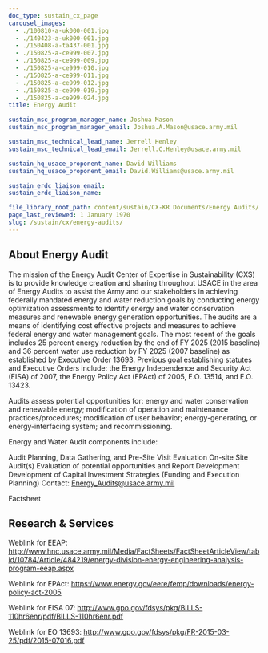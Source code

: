 ```yaml
---
doc_type: sustain_cx_page
carousel_images:
  - ./100810-a-uk000-001.jpg
  - ./140423-a-uk000-001.jpg
  - ./150408-a-ta437-001.jpg
  - ./150825-a-ce999-007.jpg
  - ./150825-a-ce999-009.jpg
  - ./150825-a-ce999-010.jpg
  - ./150825-a-ce999-011.jpg
  - ./150825-a-ce999-012.jpg
  - ./150825-a-ce999-019.jpg
  - ./150825-a-ce999-024.jpg
title: Energy Audit

sustain_msc_program_manager_name: Joshua Mason
sustain_msc_program_manager_email: Joshua.A.Mason@usace.army.mil

sustain_msc_technical_lead_name: Jerrell Henley
sustain_msc_technical_lead_email: Jerrell.C.Henley@usace.army.mil

sustain_hq_usace_proponent_name: David Williams
sustain_hq_usace_proponent_email: David.Williams@usace.army.mil

sustain_erdc_liaison_email:
sustain_erdc_liaison_name:

file_library_root_path: content/sustain/CX-KR Documents/Energy Audits/
page_last_reviewed: 1 January 1970
slug: /sustain/cx/energy-audits/
---
```


## About Energy Audit

The mission of the Energy Audit Center of Expertise in Sustainability (CXS) is to provide knowledge creation and sharing throughout USACE in the area of Energy Audits to assist the Army and our stakeholders in achieving federally mandated energy and water reduction goals by conducting energy optimization assessments to identify energy and water conservation measures and renewable energy generation opportunities. The audits are a means of identifying cost effective projects and measures to achieve federal energy and water management goals. The most recent of the goals includes 25 percent energy reduction by the end of FY 2025 (2015 baseline) and 36 percent water use reduction by FY 2025 (2007 baseline) as established by Executive Order 13693. Previous goal establishing statutes and Executive Orders include: the Energy Independence and Security Act (EISA) of 2007, the Energy Policy Act (EPAct) of 2005, E.O. 13514, and E.O. 13423.

Audits assess potential opportunities for: energy and water conservation and renewable energy; modification of operation and maintenance practices/procedures; modification of user behavior; energy-generating, or energy-interfacing system; and recommissioning.

Energy and Water Audit components include:

Audit Planning, Data Gathering, and Pre-Site Visit Evaluation
On-site Site Audit(s)
Evaluation of potential opportunities and Report Development
Development of Capital Investment Strategies (Funding and Execution Planning)
Contact: Energy_Audits@usace.army.mil

Factsheet

## Research & Services

Weblink for EEAP: http://www.hnc.usace.army.mil/Media/FactSheets/FactSheetArticleView/tabid/10784/Article/484219/energy-division-energy-engineering-analysis-program-eeap.aspx

Weblink for EPAct: https://www.energy.gov/eere/femp/downloads/energy-policy-act-2005

Weblink for EISA 07: http://www.gpo.gov/fdsys/pkg/BILLS-110hr6enr/pdf/BILLS-110hr6enr.pdf

Weblink for EO 13693: http://www.gpo.gov/fdsys/pkg/FR-2015-03-25/pdf/2015-07016.pdf
